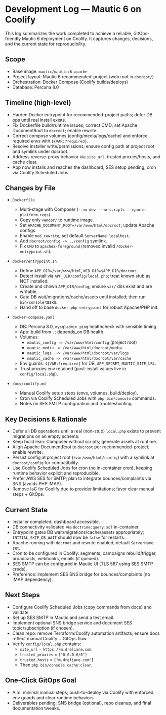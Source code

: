 # Development Log — Mautic 6 on Coolify

This log summarizes the work completed to achieve a reliable, GitOps-friendly Mautic 6 deployment on Coolify. It captures changes, decisions, and the current state for reproducibility.

## Scope
- Base image: `mautic/mautic:6-apache`
- Project layout: Mautic 6 recommended-project (web root in `docroot/`)
- Orchestration: Docker Compose (Coolify builds/deploys)
- Database: Percona 8.0

## Timeline (high-level)
- Harden Docker entrypoint for recommended-project paths; defer DB ops until real install exists.
- Fix Dockerfile build/runtime issues; correct CMD; set Apache DocumentRoot to `docroot`; enable rewrite.
- Correct compose volumes (config/media/logs/cache) and enforce required envs with `${VAR:?required}`.
- Resolve installer write/permissions; ensure config path at project root and symlink under docroot.
- Address reverse-proxy behavior via `site_url`, trusted proxies/hosts, and cache clear.
- App now installs and reaches the dashboard; SES setup pending; cron via Coolify Scheduled Jobs.

## Changes by File
- `Dockerfile`
  - Multi-stage with Composer (`--no-dev --no-scripts --ignore-platform-reqs`).
  - Copy only `vendor/` to runtime image.
  - Set `APACHE_DOCUMENT_ROOT=/var/www/html/docroot`; update Apache configs.
  - Enable `mod_rewrite`; set default `ServerName localhost`.
  - Add `docroot/config -> ../config` symlink.
  - Fix `CMD` to `apache2-foreground` (removed invalid `/docker-entrypoint.sh`).

- `docker/entrypoint.sh`
  - Define `APP_DIR=/var/www/html`, `WEB_DIR=$APP_DIR/docroot`.
  - Detect install via `APP_DIR/config/local.php`; treat known stub as NOT installed.
  - Create and chown `APP_DIR/config`; ensure `var/` dirs exist and are writable.
  - Gate DB wait/migrations/cache/assets until installed; then run `bin/console` tasks.
  - Hand off to base `docker-php-entrypoint` for robust Apache/PHP init.

- `docker-compose.yaml`
  - DB: Percona 8.0, `mysqladmin ping` healthcheck with sensible timing.
  - App: build from `.`; depends_on DB health.
  - Volumes:
    - `mautic_config -> /var/www/html/config` (project root)
    - `mautic_media -> /var/www/html/docroot/media`
    - `mautic_logs  -> /var/www/html/docroot/var/logs`
    - `mautic_cache -> /var/www/html/docroot/var/cache`
  - Env guards: `${VAR:?required}` for DB, `APP_SECRET`, `MAUTIC_SITE_URL`.
  - Trust proxies env retained (post-install values live in `config/local.php`).

- `docs/coolify.md`
  - Manual Coolify setup steps (envs, volumes, build/deploy).
  - Cron via Coolify Scheduled Jobs with `php bin/console` commands.
  - Notes on SES SMTP configuration and troubleshooting.

## Key Decisions & Rationale
- Defer all DB operations until a real (non-stub) `local.php` exists to prevent migrations on an empty schema.
- Keep build lean: Composer without scripts; generate assets at runtime.
- Align Apache DocumentRoot to `docroot` per recommended-project; enable rewrite.
- Persist config at project root (`/var/www/html/config`) with a symlink at `docroot/config` for compatibility.
- Use Coolify Scheduled Jobs for cron (no in-container cron), keeping runtime behavior explicit and reproducible.
- Prefer AWS SES for SMTP; plan to integrate bounces/complaints via SNS (avoids PHP IMAP).
- Remove IaC for Coolify due to provider limitations; favor clear manual steps + GitOps.

## Current State
- Installer completed; dashboard accessible.
- DB connectivity validated via `doctrine:query:sql` in-container.
- Entrypoint gates DB wait/migrations/cache/assets appropriately; `INITIAL_SKIP_DB_WAIT` should now be `false` for restarts.
- Apache running with `docroot` and rewrite enabled; default `ServerName` set.
- Cron to be configured in Coolify: segments, campaigns rebuild/trigger, broadcasts, webhooks, emails (if queued).
- SES SMTP can be configured in Mautic UI (TLS 587 using SES SMTP creds).
- Preference: implement SES SNS bridge for bounces/complaints (no IMAP dependency).

## Next Steps
- Configure Coolify Scheduled Jobs (copy commands from docs) and validate.
- Set up SES SMTP in Mautic and send a test email.
- Implement optional SNS bridge service and document SES topic/subscription (if chosen).
- Clean repo: remove Terraform/Coolify automation artifacts; ensure docs reflect manual Coolify + GitOps flow.
- Verify `config/local.php` contains:
  - `site_url` = `https://m.dreliane.com`
  - `trusted_proxies` = `["0.0.0.0/0"]`
  - `trusted_hosts`   = `["m.dreliane.com"]`
  - Then `php bin/console cache:clear`.

## One‑Click GitOps Goal
- Aim: minimal manual steps; push-to-deploy via Coolify with enforced env guards and clear runtime behaviors.
- Deliverables pending: SNS bridge (optional), repo cleanup, and final documentation tweaks.
